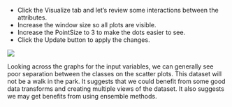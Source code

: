 - Click the Visualize tab and let’s review some interactions between the attributes.
- Increase the window size so all plots are visible.
- Increase the PointSize to 3 to make the dots easier to see.
- Click the Update button to apply the changes.

![](https://github.com/fenago/katacoda-scenarios/raw/master/machine-learning-mastery-weka/machine-learning-mastery-weka-chapter-24/steps/images/150.png)

Looking across the graphs for the input variables, we can generally see poor separation
between the classes on the scatter plots. This dataset will not be a walk in the park. It suggests
that we could benefit from some good data transforms and creating multiple views of the dataset.
It also suggests we may get benefits from using ensemble methods.